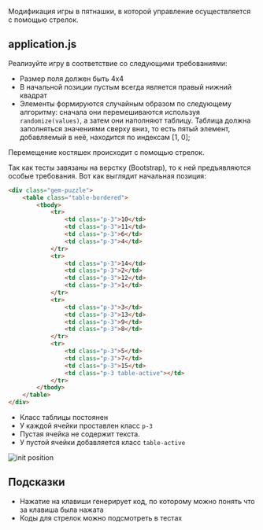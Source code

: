 Модификация игры в пятнашки, в которой управление осуществляется с помощью стрелок.

## application.js

Реализуйте игру в соответствие со следующими требованиями:

* Размер поля должен быть 4x4
* В начальной позиции пустым всегда является правый нижний квадрат
* Элементы формируются случайным образом по следующему алгоритму: сначала они перемешиваются используя `randomize(values)`, а затем они наполняют таблицу. Таблица должна заполняться значениями сверху вниз, то есть пятый элемент, добавляемый в неё, находится по индексам [1, 0];

Перемещение костяшек происходит с помощью стрелок.

Так как тесты завязаны на верстку (Bootstrap), то к ней предъявляются особые требования. Вот как выглядит начальная позиция:

```html
<div class="gem-puzzle">
    <table class="table-bordered">
        <tbody>
            <tr>
                <td class="p-3">10</td>
                <td class="p-3">11</td>
                <td class="p-3">6</td>
                <td class="p-3">4</td>
            </tr>
            <tr>
                <td class="p-3">14</td>
                <td class="p-3">2</td>
                <td class="p-3">12</td>
                <td class="p-3">1</td>
            </tr>
            <tr>
                <td class="p-3">3</td>
                <td class="p-3">13</td>
                <td class="p-3">9</td>
                <td class="p-3">8</td>
            </tr>
            <tr>
                <td class="p-3">5</td>
                <td class="p-3">7</td>
                <td class="p-3">15</td>
                <td class="p-3 table-active"></td>
            </tr>
        </tbody>
    </table>
</div>
```

* Класс таблицы постоянен
* У каждой ячейки проставлен класс `p-3`
* Пустая ячейка не содержит текста.
* У пустой ячейки добавляется класс `table-active`

![init position](https://cdn2.hexlet.io/derivations/image/original/eyJpZCI6ImQyNDNhYWFkYTIwZDE3YjlkZWYwMzIyYjhhYzBmMWQyLnBuZyIsInN0b3JhZ2UiOiJjYWNoZSJ9?signature=7ee092a1d08b92d7ba5ef9ca54bccbd7e508ebdf4d826e6d0f52527c55c2a876)

## Подсказки

* Нажатие на клавиши генерирует код, по которому можно понять что за клавиша была нажата
* Коды для стрелок можно подсмотреть в тестах
